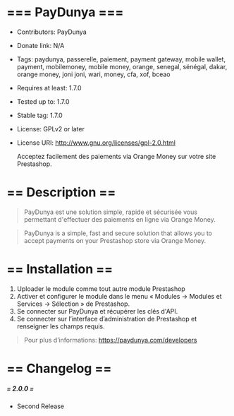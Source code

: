 # === PayDunya ===
*   Contributors: PayDunya
*   Donate link: N/A
*   Tags: paydunya, passerelle, paiement, payment gateway, mobile wallet, payment, mobilemoney, mobile money, orange, senegal, sénégal, dakar, orange money, joni joni, wari, money, cfa, xof, bceao
*   Requires at least: 1.7.0
*   Tested up to: 1.7.0
*   Stable tag: 1.7.0
*   License: GPLv2 or later
*   License URI: http://www.gnu.org/licenses/gpl-2.0.html

    Acceptez facilement des paiements via Orange Money sur votre site Prestashop.

# == Description ==

>PayDunya est une solution simple, rapide et sécurisée vous permettant d'effectuer des paiements en ligne via Orange Money.

>PayDunya is a simple, fast and secure solution that allows you to accept payments on your Prestashop store via Orange Money.

# == Installation ==

1. Uploader le module comme tout autre module Prestashop
2. Activer et configurer le module dans le menu « Modules -> Modules et Services -> Sélection » de Prestashop.
3. Se connecter sur PayDunya et récupérer les clés d'API.
4. Se connecter sur l’interface d’administration de Prestashop et renseigner les champs requis.

>Pour plus d’informations: https://paydunya.com/developers

# == Changelog ==

##### = 2.0.0 =
* Second Release

[PayDunya]:https://paydunya.com
[Documentation Module Prestashop]:https//paydunya.com/developers/prestashop